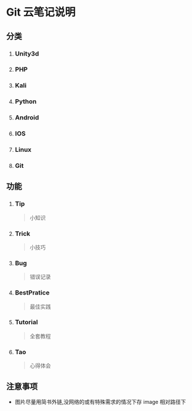 # Git 云笔记说明

## 分类

1. ### Unity3d

2. ### PHP

3. ### Kali

4. ### Python

5. ### Android

6. ### IOS

7. ### Linux

8. ### Git

## 功能

1. ### Tip

    > 小知识

2. ### Trick

    > 小技巧

3. ### Bug

    > 错误记录

4. ### BestPratice

    > 最佳实践

5. ### Tutorial

    > 全套教程

6. ### Tao​

    > 心得体会

## 注意事项

- 图片尽量用简书外链,没网络的或有特殊需求的情况下存 image 相对路径下

